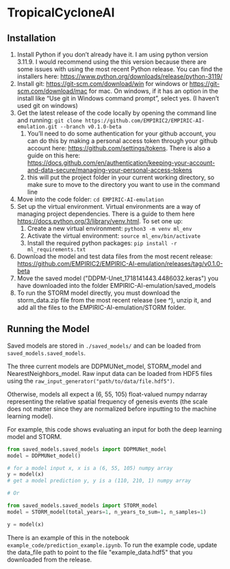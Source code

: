 # TropicalCycloneAI

## Installation

1. Install Python if you don’t already have it. I am using python version 3.11.9. I would recommend using the this version because there are some issues with using the most recent Python release. You can find the installers here: https://www.python.org/downloads/release/python-3119/
2. Install git: https://git-scm.com/download/win for windows or https://git-scm.com/download/mac for mac. On windows, if it has an option in the install like “Use git in Windows command prompt”, select yes. (I haven’t used git on windows)
3. Get the latest release of the code locally by opening the command line and running: `git clone https://github.com/EMPIRIC2/EMPIRIC-AI-emulation.git --branch v0.1.0-beta` 
    1. You’ll need to do some authentication for your github account, you can do this by making a personal access token through your github account here: https://github.com/settings/tokens. There is also a guide on this here: https://docs.github.com/en/authentication/keeping-your-account-and-data-secure/managing-your-personal-access-tokens
    2. this will put the project folder in your current working directory, so make sure to move to the directory you want to use in the command line
4.  Move into the code folder: `cd EMPIRIC-AI-emulation` 
5. Set up the virtual environment. Virtual environments are a way of managing project dependencies. There is a guide to them here https://docs.python.org/3/library/venv.html. To set one up:
    1. Create a new virtual environment: `python3 -m venv ml_env` 
    2. Activate the virtual environment: `source ml_env/bin/activate` 
    3. Install the required python packages: `pip install -r ml_requirements.txt`
6. Download the model and test data files from the most recent release: https://github.com/EMPIRIC2/EMPIRIC-AI-emulation/releases/tag/v0.1.0-beta
7. Move the saved model ("DDPM-Unet_1718141443.4486032.keras") you have downloaded into the folder EMPIRIC-AI-emulation/saved_models
8. To run the STORM model directly, you must download the storm_data.zip file from the most recent release (see ^), unzip it, and add all the files to the EMPIRIC-AI-emulation/STORM folder.

## Running the Model

Saved models are stored in `./saved_models/` and can be loaded from `saved_models.saved_models`. 

The three current models are DDPMUNet_model, STORM_model and NearestNeighbors_model.
Raw input data can be loaded from HDF5 files using the `raw_input_generator("path/to/data/file.hdf5")`.

Otherwise, models all expect a (6, 55, 105) float-valued numpy ndarray representing the relative 
spatial frequency of genesis events (the scale does not matter 
since they are normalized before inputting to the machine learning model).

For example, this code shows evaluating an input for both the deep learning model and STORM.

```python
from saved_models.saved_models import DDPMUNet_model
model = DDPMUNet_model()

# for a model input x, x is a (6, 55, 105) numpy array
y = model(x)
# get a model prediction y, y is a (110, 210, 1) numpy array

# Or

from saved_models.saved_models import STORM_model
model = STORM_model(total_years=1, n_years_to_sum=1, n_samples=1)

y = model(x)
```

There is an example of this in the notebook `example_code/prediction_example.ipynb`. 
To run the example code, update the data_file path to point to the file "example_data.hdf5" that you downloaded from the release.

